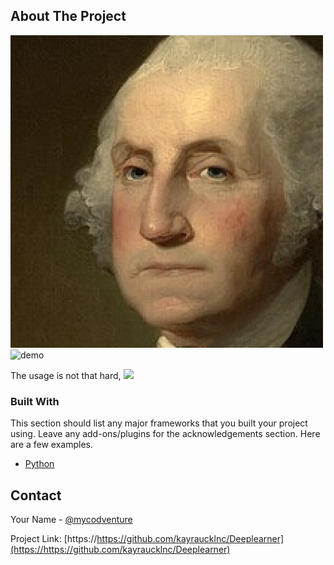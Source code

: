 <!-- Deeplearner -->

<!-- ABOUT THE PROJECT -->
## About The Project

![faceexample](https://github.com/kayraucklnc/Deeplearner/blob/master/Examples/faces/1.png)
![demo](https://raw.githubusercontent.com/kayraucklnc/Deeplearner/master/Examples/demo.gif)

The usage is not that hard,
![](https://media.giphy.com/media/0f6gAJTq7yLzyxmmie/giphy.gif)

### Built With
This section should list any major frameworks that you built your project using. Leave any add-ons/plugins for the acknowledgements section. Here are a few examples.
* [Python](https://python.org)

<!-- CONTACT -->
## Contact

Your Name - [@mycodventure](https://twitter.com/mycodventure)

Project Link: [https://https://github.com/kayraucklnc/Deeplearner](https://https://github.com/kayraucklnc/Deeplearner)
